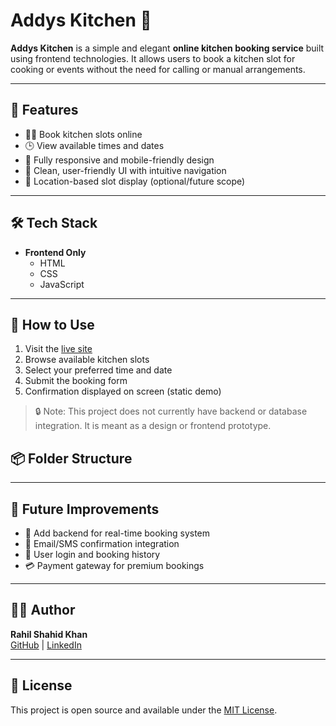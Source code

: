 # Addys Kitchen 🍴

**Addys Kitchen** is a simple and elegant **online kitchen booking service** built using frontend technologies. It allows users to book a kitchen slot for cooking or events without the need for calling or manual arrangements.

---

## 🌟 Features

- 🧑‍🍳 Book kitchen slots online
- 🕒 View available times and dates
- 📱 Fully responsive and mobile-friendly design
- 🎨 Clean, user-friendly UI with intuitive navigation
- 📍 Location-based slot display (optional/future scope)

---

## 🛠️ Tech Stack

- **Frontend Only**
  - HTML
  - CSS
  - JavaScript

---

## 🚀 How to Use

1. Visit the [live site](https://rahiiilkhn.github.io/addys-kitchen/) 
2. Browse available kitchen slots
3. Select your preferred time and date
4. Submit the booking form
5. Confirmation displayed on screen (static demo)

> 🔒 Note: This project does not currently have backend or database integration. It is meant as a design or frontend prototype.

## 📦 Folder Structure


---

## 🚧 Future Improvements

- 🔗 Add backend for real-time booking system
- 📧 Email/SMS confirmation integration
- 🧾 User login and booking history
- 💳 Payment gateway for premium bookings

---

## 🙋‍♂️ Author

**Rahil Shahid Khan**  
[GitHub](https://github.com/rahiiilkhn) | [LinkedIn](https://www.linkedin.com/in/rahiiilkhn)

---

## 📄 License

This project is open source and available under the [MIT License](LICENSE).

